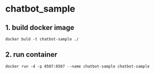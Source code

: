 # chatbot_sample

## 1. build docker image

```
docker buld -t chatbot-sample ./
```
## 2. run container
```
docker run -d -p 8507:8507 --name chatbot-sample chatbot-sample
```